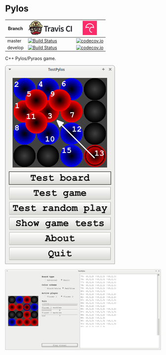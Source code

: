 # Pylos

Branch|[![Travis CI logo](TravisCI.png)](https://travis-ci.org)|[![Codecov logo](Codecov.png)](https://www.codecov.io)
---|---|---
master|[![Build Status](https://travis-ci.org/richelbilderbeek/Pylos.svg?branch=master)](https://travis-ci.org/richelbilderbeek/Pylos)|[![codecov.io](https://codecov.io/github/richelbilderbeek/Pylos/coverage.svg?branch=master)](https://codecov.io/github/richelbilderbeek/Pylos/branch/master)
develop|[![Build Status](https://travis-ci.org/richelbilderbeek/Pylos.svg?branch=develop)](https://travis-ci.org/richelbilderbeek/Pylos)|[![codecov.io](https://codecov.io/github/richelbilderbeek/Pylos/coverage.svg?branch=develop)](https://codecov.io/github/richelbilderbeek/Pylos/branch/develop)

C++ Pylos/Pyraos game.

![TestPylos menu v3.0](Screenshots/TestPylosMenu_3_0.png)

![TestPylos v3.0](Screenshots/TestPylos_3_0.png)
